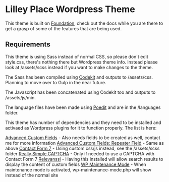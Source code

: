 # Lilley Place Wordpress Theme

This theme is built on [Foundation](http://foundation.zurb.com), check out the docs while you are there to get a grasp of some of the features that are being used.

## Requirements

This theme is using Sass instead of normal CSS, so please don't edit style.css, there's nothing there but Wordpress theme info. Instead please look at /assets/scss instead if you want to make changes to the theme.

The Sass has been compiled using [Codekit](https://incident57.com/codekit/) and outputs to /assets/css. Planning to move over to Gulp in the near future.

The Javascript has been concatenated using Codekit too and outputs to /assets/js/min.

The language files have been made using [Poedit](https://poedit.net) and are in the /languages folder.

This theme has number of dependencies and they need to be installed and activaed as Wordpress plugins for it to function properly.
The list is here:

[Advanced Custom Fields](https://wordpress.org/plugins/advanced-custom-fields/) - Also needs fields to be created as well, contact me for more information
[Advanced Custom Fields: Repeater Field](http://www.advancedcustomfields.com/) - Same as above
[Contact Form 7](https://wordpress.org/plugins/contact-form-7/) - Using custom css/js instead, see the /assets/scss folder
[Really Simple CAPTCHA](https://wordpress.org/plugins/really-simple-captcha/) - Only if needed to use a CAPTCHA with Contact Form 7
[Relevanssi](https://wordpress.org/plugins/relevanssi/) - Having this installed will allow search results to display the content of custom fields
[WP Maintenance Mode](https://wordpress.org/plugins/wp-maintenance-mode/) - When maintenance mode is activated, wp-maintenance-mode.php will show instead of the normal site